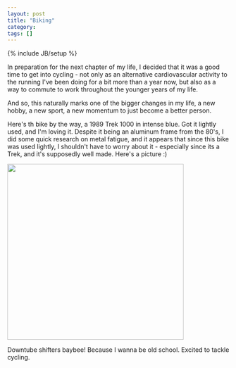 ```yaml
---
layout: post
title: "Biking"
category: 
tags: []
---
```

{% include JB/setup %}

In preparation for the next chapter of my life, I decided that it was a good time
to get into cycling - not only as an alternative cardiovascular activity to the
running I've been doing for a bit more than a year now, but also as a way to
commute to work throughout the younger years of my life.

And so, this naturally marks one of the bigger changes in my life, a new hobby, a
new sport, a new momentum to just become a better person.

Here's th bike by the way, a 1989 Trek 1000 in intense blue. Got it lightly used,
and I'm loving it. Despite it being an aluminum frame from the 80's, I did some
quick research on metal fatigue, and it appears that since this bike was used
lightly, I shouldn't have to worry about it - especially since its a Trek, and it's
supposedly well made. Here's a picture :)

<img src="https://p.twimg.com/ApCcTa5CMAAyCM8.jpg:large" width=400/>

Downtube shifters baybee! Because I wanna be old school. Excited to tackle cycling.


